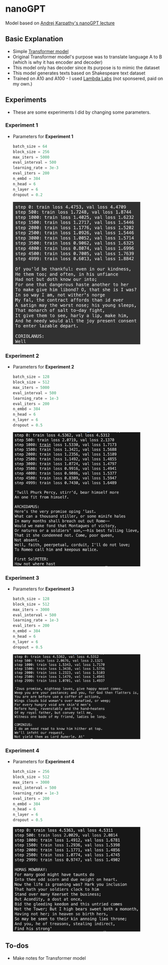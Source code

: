 # nanoGPT
Model based on [Andrej Karpathy's nanoGPT lecture](https://youtu.be/kCc8FmEb1nY)

## Basic Explanation
* Simple [Transformer model](https://arxiv.org/abs/1706.03762)
* Original Transformer model's purpose was to translate language A to B (which is why it has encoder and decoder)
* This model only has decoder since its purpose is to mimic the dataset
* This model generates texts based on Shakespeare text dataset
* Trained on A10 and A100 - I used [Lambda Labs](https://lambdalabs.com) (not sponsered, paid on my own.)

## Experiments
* These are some experiments I did by changing some parameters.
### Experiment 1
* Parameters for **Experiment 1**
  ```python
  batch_size = 64
  block_size = 256
  max_iters = 5000
  eval_interval = 500
  learning_rate = 3e-3
  eval_iters = 200
  n_embd = 384
  n_head = 6
  n_layer = 6
  dropout = 0.2
  ```
  <img src="results/1.png" width="400" alt="result 1">

### Experiment 2
* Parameters for **Experiment 2**
  ```python
  batch_size = 128
  block_size = 512
  max_iters = 5000
  eval_interval = 500
  learning_rate = 1e-3
  eval_iters = 200
  n_embd = 384
  n_head = 6
  n_layer = 6
  dropout = 0.5
  ```
  <img src="results/2.png" width="400" alt="result 2">

### Experiment 3
* Parameters for **Experiment 3**
  ```python
  batch_size = 128
  block_size = 512
  max_iters = 3000
  eval_interval = 500
  learning_rate = 1e-3
  eval_iters = 200
  n_embd = 384
  n_head = 6
  n_layer = 6
  dropout = 0.5
  ```
  <img src="results/3.png" width="400" alt="result 3">

### Experiment 4
* Parameters for **Experiment 4**
  ```python
  batch_size = 256
  block_size = 512
  max_iters = 3000
  eval_interval = 500
  learning_rate = 1e-3
  eval_iters = 200
  n_embd = 384
  n_head = 6
  n_layer = 6
  dropout = 0.5
  ```
  <img src="results/4.png" width="400" alt="result 4">

## To-dos
* Make notes for Transformer model
